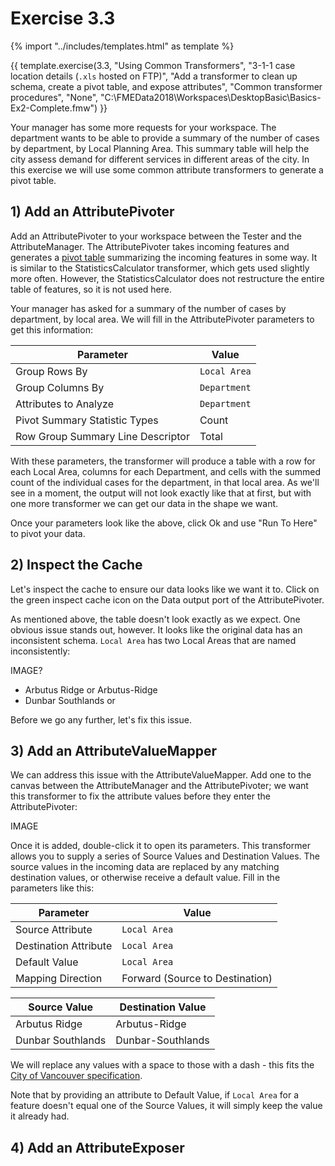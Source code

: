 # Exercise 3.3

<!-- With common transformers: Attributes, Calculations, Filtering, Joining, Spatial -->

{% import "../includes/templates.html" as template %}

{{ template.exercise(3.3,
               "Using Common Transformers",
               "3-1-1 case location details (`.xls` hosted on FTP)",
               "Add a transformer to clean up schema, create a pivot table, and expose attributes",
               "Common transformer procedures",
               "None",
               "C:\FMEData2018\Workspaces\DesktopBasic\Basics-Ex2-Complete.fmw")
}}

Your manager has some more requests for your workspace. The department wants to be able to provide a summary of the number of cases by department, by Local Planning Area. This summary table will help the city assess demand for different services in different areas of the city. In this exercise we will use some common attribute transformers to generate a pivot table.

## 1) Add an AttributePivoter

Add an AttributePivoter to your workspace between the Tester and the AttributeManager. The AttributePivoter takes incoming features and generates a [pivot table](https://en.wikipedia.org/wiki/Pivot_table) summarizing the incoming features in some way. It is similar to the StatisticsCalculator transformer, which gets used slightly more often. However, the StatisticsCalculator does not restructure the entire table of features, so it is not used here.

Your manager has asked for a summary of the number of cases by department, by local area. We will fill in the AttributePivoter parameters to get this information:

|Parameter|Value|
|-|-|
|Group Rows By|`Local Area`|
|Group Columns By|`Department`|
|Attributes to Analyze|`Department`|
|Pivot Summary Statistic Types|Count|
|Row Group Summary Line Descriptor|Total|

With these parameters, the transformer will produce a table with a row for each Local Area, columns for each Department, and cells with the summed count of the individual cases for the department, in that local area. As we'll see in a moment, the output will not look exactly like that at first, but with one more transformer we can get our data in the shape we want.

Once your parameters look like the above, click Ok and use "Run To Here" to pivot your data.

## 2) Inspect the Cache

Let's inspect the cache to ensure our data looks like we want it to. Click on the green inspect cache icon on the Data output port of the AttributePivoter.

As mentioned above, the table doesn't look exactly as we expect. One obvious issue stands out, however. It looks like the original data has an inconsistent schema. `Local Area` has two Local Areas that are named inconsistently:

IMAGE?

- Arbutus Ridge or Arbutus-Ridge
- Dunbar Southlands or

Before we go any further, let's fix this issue.

## 3) Add an AttributeValueMapper

We can address this issue with the AttributeValueMapper. Add one to the canvas between the AttributeManager and the AttributePivoter; we want this transformer to fix the attribute values before they enter the AttributePivoter:

IMAGE

Once it is added, double-click it to open its parameters. This transformer allows you to supply a series of Source Values and Destination Values. The source values in the incoming data are replaced by any matching destination values, or otherwise receive a default value. Fill in the parameters like this:

|Parameter|Value|
|-|-|
|Source Attribute|`Local Area`|
|Destination Attribute|`Local Area`|
|Default Value|`Local Area`|
|Mapping Direction|Forward (Source to Destination)|

|Source Value|Destination Value|
|-|-|
|Arbutus Ridge|Arbutus-Ridge|
|Dunbar Southlands|Dunbar-Southlands|

We will replace any values with a space to those with a dash - this fits the [City of Vancouver specification](https://data.vancouver.ca/datacatalogue/localAreaBoundary.htm).

Note that by providing an attribute to Default Value, if `Local Area` for a feature doesn't equal one of the Source Values, it will simply keep the value it already had.

## 4) Add an AttributeExposer

